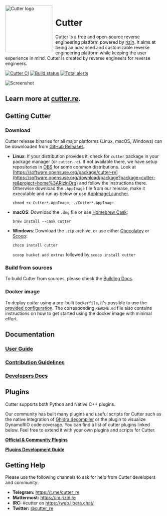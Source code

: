 <img width="150" height="150" align="left" style="float: left; margin: 0 10px 0 0;" alt="Cutter logo" src="https://raw.githubusercontent.com/rizinorg/cutter/dev/src/img/cutter.svg?sanitize=true">

# Cutter

Cutter is a free and open-source reverse engineering platform powered by [rizin](https://github.com/rizinorg/rizin). It aims at being an advanced and customizable reverse engineering platform while keeping the user experience in mind. Cutter is created by reverse engineers for reverse engineers.  

[![Cutter CI](https://github.com/rizinorg/cutter/workflows/Cutter%20CI/badge.svg)](https://github.com/rizinorg/cutter/actions?query=workflow%3A%22Cutter+CI%22)
[![Build status](https://ci.appveyor.com/api/projects/status/tn7kttv55b8wf799/branch/dev?svg=true)](https://ci.appveyor.com/project/rizinorg/cutter/branch/dev)
[![Total alerts](https://img.shields.io/lgtm/alerts/g/rizinorg/cutter.svg?logo=lgtm&logoWidth=18)](https://lgtm.com/projects/g/rizinorg/cutter/alerts/)

![Screenshot](https://raw.githubusercontent.com/rizinorg/cutter/dev/docs/source/images/screenshot.png)

## Learn more at [cutter.re](https://cutter.re).

## Getting Cutter
### Download

Cutter release binaries for all major platforms (Linux, macOS, Windows) can be downloaded from [GitHub Releases](https://github.com/rizinorg/cutter/releases).

- **Linux**: If your distribution provides it, check for `cutter` package in your package manager (or `cutter-re`). If not available there, we have setup repositories in [OBS](https://openbuildservice.org/) for some common distributions. Look at [https://software.opensuse.org/package/cutter-re](https://software.opensuse.org/download/package?package=cutter-re&project=home%3ARizinOrg) and follow the instructions there. Otherwise download the `.AppImage` file from our release, make it executable and run as below or use [AppImageLauncher](https://github.com/TheAssassin/AppImageLauncher).

    `chmod +x Cutter*.AppImage; ./Cutter*.AppImage`
- **macOS**: Download the `.dmg` file or use [Homebrew Cask](https://github.com/Homebrew/homebrew-cask):

    `brew install --cask cutter`
- **Windows**: Download the `.zip` archive, or use either [Chocolatey](https://chocolatey.org) or [Scoop](https://scoop.sh/):

    `choco install cutter`
    
    `scoop bucket add extras` followed by `scoop install cutter`

### Build from sources

To build Cutter from sources, please check the [Building Docs](https://cutter.re/docs/building.html).

### Docker image

To deploy *cutter* using a pre-built `Dockerfile`, it's possible to use the [provided configuration](docker). The corresponding `README.md` file also contains instructions on how to get started using the docker image with minimal effort.

## Documentation

### [User Guide](https://cutter.re/docs/user-docs.html)

### [Contribution Guidelines](https://cutter.re/docs/contributing.html)

### [Developers Docs](https://cutter.re/docs/contributing/code.html)

## Plugins
Cutter supports both Python and Native C++ plugins.

Our community has built many plugins and useful scripts for Cutter such as the native integration of [Ghidra decompiler](https://github.com/rizinorg/rz-ghidra) or the plugin to visualize DynamoRIO code coverage. You can find a list of cutter plugins linked below. Feel free to extend it with your own plugins and scripts for Cutter.

**[Official & Community Plugins](https://github.com/rizinorg/cutter-plugins)**

**[Plugins Development Guide](https://cutter.re/docs/plugins.html)**

## Getting Help

Please use the following channels to ask for help from Cutter developers and community:

- **Telegram:** https://t.me/cutter_re
- **Mattermost:** https://im.rizin.re
- **IRC:** #cutter on https://web.libera.chat/
- **Twitter:** [@cutter_re](https://twitter.com/cutter_re)
